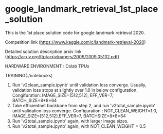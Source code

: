 # google_landmark_retrieval_1st_place_solution

This is the 1st place solution code for google landmark retrieval 2020.

Competition link (https://www.kaggle.com/c/landmark-retrieval-2020)

Detailed solution description arxiv link (https://arxiv.org/ftp/arxiv/papers/2009/2009.05132.pdf)

HARDWARE ENVIRONMENT : Colab TPUs

TRAINING(./notebooks)
1. Run 'v2clean_sample.ipynb' until validation loss converge. Usually, validation loss stops at slightly over 1.0
   in below configuration.
   Congifuration: IMAGE_SIZE=[512,512], EFF_VER=7, BATCH_SIZE=8*8=64
2. Take efficientnet backbone from step 2, and run 'v2total_sample.ipynb' until validation loss converge.
  Configuration : NOT_CLEAN_WEIGHT=1.0, IMAGE_SIZE=[512,512],EFF_VER=7, BATCHSIZE=8*8=64
3. Run 'v2total_sample.ipynb' again, with larger image sizes.
4. Run 'v2total_sample.ipynb' again, with NOT_CLEAN_WEIGHT = 0.5


